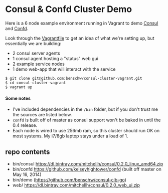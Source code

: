 # Consul & Confd Cluster Demo

Here is a 6 node example environment running in Vagrant to demo [Consul](http://www.consul.io/) and [Confd](https://github.com/kelseyhightower/confd).

Look through the [Vagrantfile](https://github.com/benschw/consul-cluster-vagrant/blob/master/Vagrantfile) to get an idea of what we're setting up, but essentially we are building:

- 2 consul server agents
- 1 consul agent hosting a "status" web gui
- 2 example service nodes
- 1 demo web-app that will interact with the service
<!-- end of list -->


	$ git clone git@github.com:benschw/consul-cluster-vagrant.git
	$ cd consul-cluster-vagrant
	$ vagrant up
	

#### Some notes
- I've included dependencies in the `/bin` folder, but if you don't trust me the sources are listed below.
- `confd` is built off of master as consul support won't be baked in until the 0.4 release.
- Each node is wired to use 256mb ram, so this cluster should run OK on most systems. My i7/8gb laptop stays under a load of 1.

## repo contents
- bin/consul https://dl.bintray.com/mitchellh/consul/0.2.0_linux_amd64.zip
- bin/confd https://github.com/kelseyhightower/confd (built off master on May 16, 2014)
- bin/demo (https://github.com/benschw/consul-clb-go)
- web/ https://dl.bintray.com/mitchellh/consul/0.2.0_web_ui.zip

